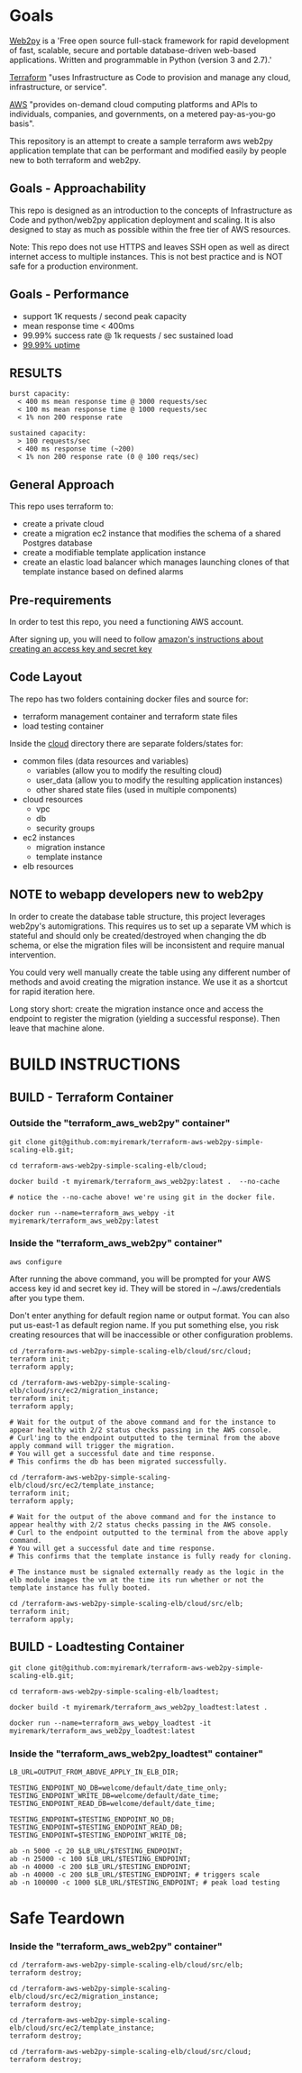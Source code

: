 # Goals

[Web2py](https://web2py.com) is a 'Free open source full-stack framework for rapid development of fast, scalable, secure and portable database-driven web-based applications. Written and programmable in Python (version 3 and 2.7).'

[Terraform](https://terraform.io) "uses Infrastructure as Code to provision and manage any cloud, infrastructure, or service".

[AWS](https://aws.amazon.com/) "provides on-demand cloud computing platforms and APIs to individuals, companies, and governments, on a metered pay-as-you-go basis".

This repository is an attempt to create a sample terraform aws web2py application template that can be performant and modified easily by people new to both terraform and web2py.

## Goals - Approachability

This repo is designed as an introduction to the concepts of Infrastructure as Code and python/web2py application deployment and scaling.  It is also designed to stay as much as possible within the free tier of AWS resources.

Note: This repo does not use HTTPS and leaves SSH open as well as direct internet access to multiple instances.  This is not best practice and is NOT safe for a production environment.

## Goals - Performance

- support 1K requests / second peak capacity
- mean response time < 400ms
- 99.99% success rate @ 1k requests / sec sustained load
- [99.99% uptime](uptime_calculation.md)

## RESULTS

```
burst capacity:
  < 400 ms mean response time @ 3000 requests/sec
  < 100 ms mean response time @ 1000 requests/sec
  < 1% non 200 response rate

sustained capacity:
  > 100 requests/sec
  < 400 ms response time (~200)
  < 1% non 200 response rate (0 @ 100 reqs/sec)
```

## General Approach

This repo uses terraform to:
- create a private cloud
- create a migration ec2 instance that modifies the schema of a shared Postgres database
- create a modifiable template application instance
- create an elastic load balancer which manages launching clones of that template instance based on defined alarms

## Pre-requirements

In order to test this repo, you need a functioning AWS account.

After signing up, you will need to follow [amazon's instructions about creating an access key and secret key](https://docs.aws.amazon.com/general/latest/gr/managing-aws-access-keys.html)

## Code Layout

The repo has two folders containing docker files and source for:
- terraform management container and terraform state files
- load testing container

Inside the [cloud](cloud) directory there are separate folders/states for:
- common files (data resources and variables)
  - variables (allow you to modify the resulting cloud)
  - user_data (allow you to modify the resulting application instances)
  - other shared state files (used in multiple components)
- cloud resources
  - vpc
  - db
  - security groups
- ec2 instances
  - migration instance
  - template instance
- elb resources

## NOTE to webapp developers new to web2py

In order to create the database table structure, this project leverages web2py's automigrations.  This requires us to set up a separate VM which is stateful and should only be created/destroyed when changing the db schema, or else the migration files will be inconsistent and require manual intervention.

You could very well manually create the table using any different number of methods and avoid creating the migration instance.  We use it as a shortcut for rapid iteration here.

Long story short: create the migration instance once and access the endpoint to register the migration (yielding a successful response).  Then leave that machine alone.

# BUILD INSTRUCTIONS

## BUILD - Terraform Container

### Outside the "terraform_aws_web2py" container"

```
git clone git@github.com:myiremark/terraform-aws-web2py-simple-scaling-elb.git;

cd terraform-aws-web2py-simple-scaling-elb/cloud;

docker build -t myiremark/terraform_aws_web2py:latest .  --no-cache

# notice the --no-cache above! we're using git in the docker file.

docker run --name=terraform_aws_webpy -it myiremark/terraform_aws_web2py:latest
```

### Inside the "terraform_aws_web2py" container"

```
aws configure
```

After running the above command, you will be prompted for your AWS access key id and secret key id.  They will be stored in ~/.aws/credentials after you type them.

Don't enter anything for default region name or output format.  You can also put us-east-1 as default region name.  If you put something else, you risk creating resources that will be inaccessible or other configuration problems.

```
cd /terraform-aws-web2py-simple-scaling-elb/cloud/src/cloud;
terraform init;
terraform apply;

cd /terraform-aws-web2py-simple-scaling-elb/cloud/src/ec2/migration_instance;
terraform init;
terraform apply;

# Wait for the output of the above command and for the instance to appear healthy with 2/2 status checks passing in the AWS console.  
# Curl'ing to the endpoint outputted to the terminal from the above apply command will trigger the migration.  
# You will get a successful date and time response.  
# This confirms the db has been migrated successfully.

cd /terraform-aws-web2py-simple-scaling-elb/cloud/src/ec2/template_instance;
terraform init;
terraform apply;

# Wait for the output of the above command and for the instance to appear healthy with 2/2 status checks passing in the AWS console.  
# Curl to the endpoint outputted to the terminal from the above apply command.  
# You will get a successful date and time response.  
# This confirms that the template instance is fully ready for cloning.

# The instance must be signaled externally ready as the logic in the elb module images the vm at the time its run whether or not the template instance has fully booted.

cd /terraform-aws-web2py-simple-scaling-elb/cloud/src/elb;
terraform init;
terraform apply;
```

## BUILD - Loadtesting Container

```
git clone git@github.com:myiremark/terraform-aws-web2py-simple-scaling-elb.git;

cd terraform-aws-web2py-simple-scaling-elb/loadtest;

docker build -t myiremark/terraform_aws_web2py_loadtest:latest .

docker run --name=terraform_aws_webpy_loadtest -it myiremark/terraform_aws_web2py_loadtest:latest
```

### Inside the "terraform_aws_web2py_loadtest" container"

```
LB_URL=OUTPUT_FROM_ABOVE_APPLY_IN_ELB_DIR;

TESTING_ENDPOINT_NO_DB=welcome/default/date_time_only;
TESTING_ENDPOINT_WRITE_DB=welcome/default/date_time;
TESTING_ENDPOINT_READ_DB=welcome/default/date_time;

TESTING_ENDPOINT=$TESTING_ENDPOINT_NO_DB;
TESTING_ENDPOINT=$TESTING_ENDPOINT_READ_DB;
TESTING_ENDPOINT=$TESTING_ENDPOINT_WRITE_DB;

ab -n 5000 -c 20 $LB_URL/$TESTING_ENDPOINT;
ab -n 25000 -c 100 $LB_URL/$TESTING_ENDPOINT;
ab -n 40000 -c 200 $LB_URL/$TESTING_ENDPOINT;
ab -n 40000 -c 200 $LB_URL/$TESTING_ENDPOINT; # triggers scale
ab -n 100000 -c 1000 $LB_URL/$TESTING_ENDPOINT; # peak load testing

```

# Safe Teardown

### Inside the "terraform_aws_web2py" container"

```
cd /terraform-aws-web2py-simple-scaling-elb/cloud/src/elb;
terraform destroy;

cd /terraform-aws-web2py-simple-scaling-elb/cloud/src/ec2/migration_instance;
terraform destroy;

cd /terraform-aws-web2py-simple-scaling-elb/cloud/src/ec2/template_instance;
terraform destroy;

cd /terraform-aws-web2py-simple-scaling-elb/cloud/src/cloud;
terraform destroy;
```
